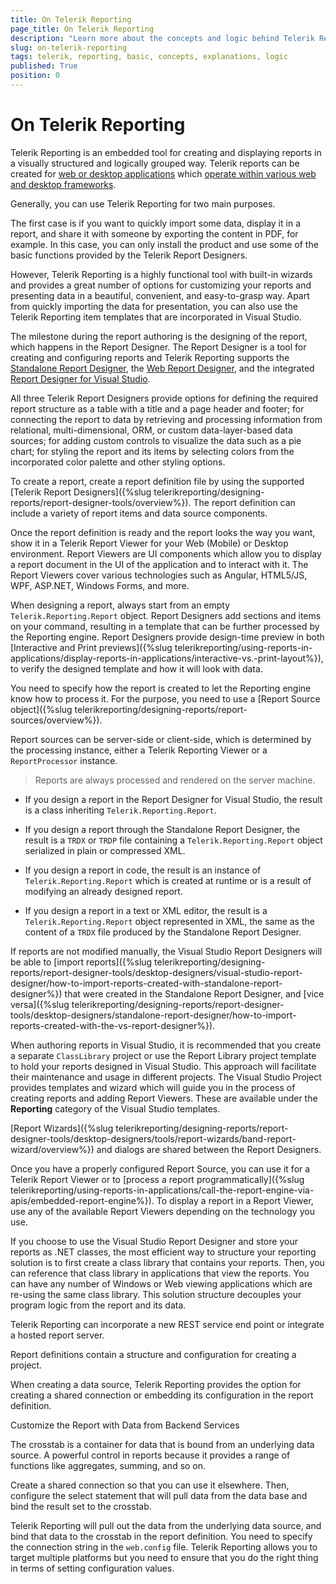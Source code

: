 ```yaml
---
title: On Telerik Reporting
page_title: On Telerik Reporting
description: "Learn more about the concepts and logic behind Telerik Reporting."
slug: on-telerik-reporting
tags: telerik, reporting, basic, concepts, explanations, logic
published: True
position: 0
---
```


# On Telerik Reporting 

Telerik Reporting is an embedded tool for creating and displaying reports in a visually structured and logically grouped way. Telerik reports can be created for [web or desktop applications](...) which [operate within various web and desktop frameworks](...).

Generally, you can use Telerik Reporting for two main purposes. 

The first case is if you want to quickly import some data, display it in a report, and share it with someone by exporting the content in PDF, for example. In this case, you can only install the product and use some of the basic functions provided by the Telerik Report Designers. 

However, Telerik Reporting is a highly functional tool with built-in wizards and provides a great number of options for customizing your reports and presenting data in a beautiful, convenient, and easy-to-grasp way. Apart from quickly importing the data for presentation, you can also use the Telerik Reporting item templates that are incorporated in Visual Studio.

The milestone during the report authoring is the designing of the report, which happens in the Report Designer. The Report Designer is a tool for creating and configuring reports and Telerik Reporting supports the [Standalone Report Designer](...), the [Web Report Designer](...), and the integrated [Report Designer for Visual Studio](...). 

All three Telerik Report Designers provide options for defining the required report structure as a table with a title and a page header and footer; for connecting the report to data by retrieving and processing information from relational, multi-dimensional, ORM, or custom data-layer-based data sources; for adding custom controls to visualize the data such as a pie chart; for styling the report and its items by selecting colors from the incorporated color palette and other styling options.   

To create a report, create a report definition file by using the supported [Telerik Report Designers]({%slug telerikreporting/designing-reports/report-designer-tools/overview%}). The report definition can include a variety of report items and data source components.         

Once the report definition is ready and the report looks the way you want, show it in a Telerik Report Viewer for your Web (Mobile) or Desktop environment. Report Viewers are UI components which allow you to display a report document in the UI of the application and to interact with it. The Report Viewers cover various technologies such as Angular, HTML5/JS, WPF, ASP.NET, Windows Forms, and more.

When designing a report, always start from an empty `Telerik.Reporting.Report` object. Report Designers add sections and items on your command, resulting in a template that can be further processed by the Reporting engine. Report Designers provide design-time preview in both  [Interactive and Print previews]({%slug telerikreporting/using-reports-in-applications/display-reports-in-applications/interactive-vs.-print-layout%}), to verify the designed template and how it will look with data.         

You need to specify how the report is created to let the Reporting engine know how to process it. For the purpose, you need to use a [Report Source object]({%slug telerikreporting/designing-reports/report-sources/overview%}). 

Report sources can be server-side or client-side, which is determined by the processing instance, either a Telerik Reporting Viewer or a `ReportProcessor` instance.

> Reports are always processed and rendered on the server machine.

* If you design a report in the Report Designer for Visual Studio, the result is a class inheriting `Telerik.Reporting.Report`.

* If you design a report through the Standalone Report Designer, the result is a `TRDX` or `TRDP` file containing a `Telerik.Reporting.Report` object serialized in plain or compressed XML.             
           
* If you design a report in code, the result is an instance of `Telerik.Reporting.Report` which is created at runtime or is a result of modifying an already designed report.            

* If you design a report in a text or XML editor, the result is a `Telerik.Reporting.Report` object represented in XML, the same as the content of a `TRDX` file produced by the Standalone Report Designer.             


If reports are not modified manually, the Visual Studio Report Designers will be able to [import reports]({%slug telerikreporting/designing-reports/report-designer-tools/desktop-designers/visual-studio-report-designer/how-to-import-reports-created-with-standalone-report-designer%}) that were created in the Standalone Report Designer, and [vice versa]({%slug telerikreporting/designing-reports/report-designer-tools/desktop-designers/standalone-report-designer/how-to-import-reports-created-with-the-vs-report-designer%}).

When authoring reports in Visual Studio, it is recommended that you create a separate `ClassLibrary` project or use the Report Library project template to hold your reports designed in Visual Studio. This approach will facilitate their maintenance and usage in different projects. The Visual Studio Project provides templates and wizard which will guide you in the process of creating reports and adding Report Viewers. These are available under the __Reporting__ category of the Visual Studio templates. 

[Report Wizards]({%slug telerikreporting/designing-reports/report-designer-tools/desktop-designers/tools/report-wizards/band-report-wizard/overview%}) and dialogs are shared between the Report Designers.

Once you have a properly configured Report Source, you can use it for a Telerik Report Viewer or to [process a report programmatically]({%slug telerikreporting/using-reports-in-applications/call-the-report-engine-via-apis/embedded-report-engine%}). To display a report in a Report Viewer, use any of the available Report Viewers depending on the technology you use.          

If you choose to use the Visual Studio Report Designer and store your reports as .NET classes, the most efficient way to structure your reporting solution is to first create a class library that contains your reports.           Then, you can reference that class library in applications that view the reports. You can have any number of Windows or Web viewing applications which are re-using the same class library. This solution structure decouples your program logic from the report and its data.         

Telerik Reporting can incorporate a new REST service end point or integrate a hosted report server.  

Report definitions contain a structure and configuration for creating a project. 

When creating a data source, Telerik Reporting provides the option for creating a shared connection or embedding its configuration in the report definition.   

Customize the Report with Data from Backend Services

The crosstab is a container for data that is bound from an underlying data source. A powerful control in reports because it provides a range of functions like aggregates, summing, and so on. 

Create a shared connection so that you can use it elsewhere. Then, configure the select statement that will pull data from the data base and bind the result set to the crosstab.

Telerik Reporting will pull out the data from the underlying data source, and bind that data to the crosstab in the report definition. You need to specify the connection string in the `web.config` file. Telerik Reporting allows you to target multiple platforms but you need to ensure that you do the right thing in terms of setting configuration values.     
